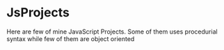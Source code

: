 # JsProjects

Here are few of mine JavaScript Projects.
Some of them uses procedurial syntax while few of them are object oriented
